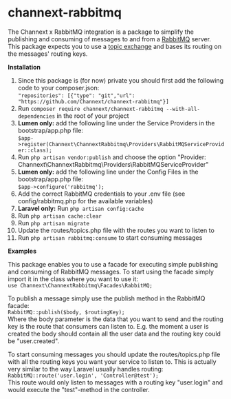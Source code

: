 # channext-rabbitmq
The Channext x RabbitMQ integration is a package to simplify the publishing and consuming of messages to and from a <a href="https://www.rabbitmq.com/">RabbitMQ</a> server. This package expects you to use a <a href="https://www.rabbitmq.com/tutorials/tutorial-five-php.html">topic exchange</a> and bases its routing on the messages' routing keys.    

**Installation**
1. Since this package is (for now) private you should first add the following code to your composer.json:<br>
`"repositories": [{"type": "git","url": "https://github.com/Channext/channext-rabbitmq"}]`
2. Run `composer require channext/channext-rabbitmq --with-all-dependencies` in the root of your project
3. **Lumen only:** add the following line under the Service Providers in the bootstrap/app.php file:<br> 
`$app->register(Channext\ChannextRabbitmq\Providers\RabbitMQServiceProvider::class);`
4. Run `php artisan vendor:publish` and choose the option "Provider: Channext\ChannextRabbitmq\Providers\RabbitMQServiceProvider"
5. **Lumen only:** add the following line under the Config Files in the bootstrap/app.php file:<br>
`$app->configure('rabbitmq');`
6. Add the correct RabbitMQ credentials to your .env file (see config/rabbitmq.php for the available variables)
7. **Laravel only:** Run `php artisan config:cache`
8. Run `php artisan cache:clear`
9. Run `php artisan migrate`
10. Update the routes/topics.php file with the routes you want to listen to 
11. Run `php artisan rabbitmq:consume` to start consuming messages

**Examples**

This package enables you to use a facade for executing simple publishing and consuming of RabbitMQ messages. To start using the facade simply import it in the class where you want to use it:<br>
`use Channext\ChannextRabbitmq\Facades\RabbitMQ;`

To publish a message simply use the publish method in the RabbitMQ facade:<br>
`RabbitMQ::publish($body, $routingKey);`<br>
Where the body parameter is the data that you want to send and the routing key is the route that consumers can listen to. E.g. the moment a user is created the body should contain all the user data and the routing key could be "user.created".

To start consuming messages you should update the routes/topics.php file with all the routing keys you want your service to listen to. This is actually very similar to the way Laravel usually handles routing: <br>
`RabbitMQ::route('user.login', 'Controller@test');`<br>
This route would only listen to messages with a routing key "user.login" and would execute the "test"-method in the controller.

